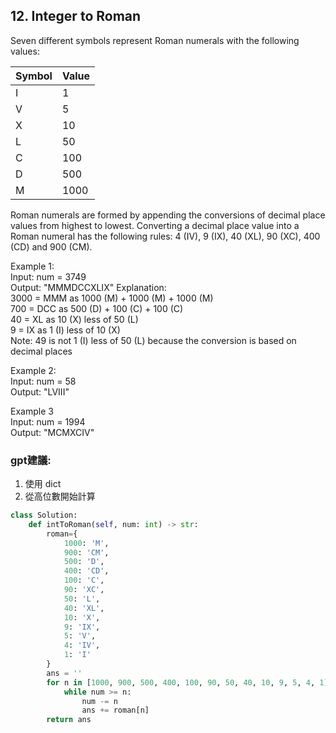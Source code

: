 ## 12. Integer to Roman

Seven different symbols represent Roman numerals with the following values:

|Symbol|   Value|
|------|--------|
|I     |       1|
|V     |       5|
|X     |      10|
|L     |      50|
|C     |     100|
|D     |     500|
|M     |    1000|\

Roman numerals are formed by appending the conversions of decimal place values from highest to lowest. Converting a decimal place value into a Roman numeral has the following rules:
4 (IV), 9 (IX), 40 (XL), 90 (XC), 400 (CD) and 900 (CM).

Example 1:\
Input: num = 3749\
Output: "MMMDCCXLIX"
Explanation:\
3000 = MMM as 1000 (M) + 1000 (M) + 1000 (M)\
 700 = DCC as 500 (D) + 100 (C) + 100 (C)\
  40 = XL as 10 (X) less of 50 (L)\
   9 = IX as 1 (I) less of 10 (X)\
Note: 49 is not 1 (I) less of 50 (L) because the conversion is based on decimal places

Example 2:\
Input: num = 58\
Output: "LVIII"

Example 3\
Input: num = 1994\
Output: "MCMXCIV"

### gpt建議:
1. 使用 dict
2. 從高位數開始計算

```python
class Solution:
    def intToRoman(self, num: int) -> str:
        roman={
            1000: 'M',
            900: 'CM',
            500: 'D',
            400: 'CD',
            100: 'C',
            90: 'XC',
            50: 'L',
            40: 'XL',
            10: 'X',
            9: 'IX',
            5: 'V',
            4: 'IV',
            1: 'I'
        }
        ans = ''
        for n in [1000, 900, 500, 400, 100, 90, 50, 40, 10, 9, 5, 4, 1]:
            while num >= n:
                num -= n
                ans += roman[n]
        return ans
```